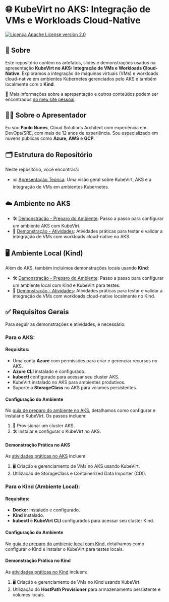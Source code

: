 
# 🌐 KubeVirt no AKS: Integração de VMs e Workloads Cloud-Native

[![Licença Apache License version 2.0](https://img.shields.io/github/license/kubevirt/kubevirt.svg)](https://www.apache.org/licenses/LICENSE-2.0)

## 📖 Sobre

Este repositório contém os artefatos, slides e demonstrações usados na apresentação **KubeVirt no AKS: Integração de VMs e Workloads Cloud-Native**. Exploramos a integração de máquinas virtuais (VMs) e workloads cloud-native em ambientes Kubernetes gerenciados pelo AKS e também localmente com o **Kind**.

🔗 Mais informações sobre a apresentação e outros conteúdos podem ser encontrados [no meu site pessoal](https://www.paulonunes.dev/).

## 👨‍🏫 Sobre o Apresentador

Eu sou **Paulo Nunes**, Cloud Solutions Architect com experiência em DevOps/SRE, com mais de 12 anos de experiência. Sou especializado em nuvens públicas como **Azure, AWS** e **GCP**.

## 🗂️ Estrutura do Repositório

Neste repositório, você encontrará:

- 📊 [Apresentação Teórica](slides/aulaunica.pdf): Uma visão geral sobre KubeVirt, AKS e a integração de VMs em ambientes Kubernetes.

## ☁️ Ambiente no AKS

- 🛠️ [Demonstração - Preparo do Ambiente](setup/aks/README.md): Passo a passo para configurar um ambiente AKS com KubeVirt.
- 🚀 [Demonstração - Atividades](tasks/aks/README.md): Atividades práticas para testar e validar a integração de VMs com workloads cloud-native no AKS.

## 🖥️ Ambiente Local (Kind)

Além do AKS, também incluímos demonstrações locais usando **Kind**:

- 🛠️ [Demonstração - Preparo do Ambiente](setup/kind/README.md): Passo a passo para configurar um ambiente local com Kind e KubeVirt para testes.
- 🚀 [Demonstração - Atividades](tasks/kind/README.md): Atividades práticas para testar e validar a integração de VMs com workloads cloud-native localmente no Kind.

## ✅ Requisitos Gerais

Para seguir as demonstrações e atividades, é necessário:

### Para o AKS:

#### Requisitos:

- Uma conta **Azure** com permissões para criar e gerenciar recursos no AKS.
- **Azure CLI** instalado e configurado.
- **kubectl** configurado para acessar seu cluster AKS.
- KubeVirt instalado no AKS para ambientes produtivos.
- Suporte a **StorageClass** no AKS para volumes persistentes.

#### Configuração do Ambiente

No [guia de preparo do ambiente no AKS](setup/aks/README.md), detalhamos como configurar e instalar o KubeVirt. Os passos incluem:

1. 🚧 Provisionar um cluster AKS.
2. 🛠️ Instalar e configurar o KubeVirt no AKS.

#### Demonstração Prática no AKS

As [atividades práticas no AKS](tasks/aks/README.md) incluem:

1. 🖥️ Criação e gerenciamento de VMs no AKS usando KubeVirt.
2. Utilização de StorageClass e Containerized Data Importer (CDI).

### Para o Kind (Ambiente Local):

#### Requisitos:

- **Docker** instalado e configurado.
- **Kind** instalado.
- **kubectl** e **KubeVirt CLI** configurados para acessar seu cluster Kind.

#### Configuração do Ambiente

No [guia de preparo do ambiente local com Kind](setup/kind/README.md), detalhamos como configurar o Kind e instalar o KubeVirt para testes locais.

#### Demonstração Prática no Kind

As [atividades práticas no Kind](tasks/kind/README.md) incluem:

1. 🖥️ Criação e gerenciamento de VMs no Kind usando KubeVirt.
2. Utilização do **HostPath Provisioner** para armazenamento persistente e volumes locais.
